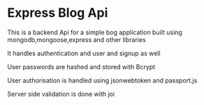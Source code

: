 # Express Blog Api

This is a backend Api for a simple bog application built using mongodb,mongoose,express and other libraries

It handles authentication and user and signup as well

User passwords are hashed and stored with Bcrypt

User authorisation is handled using jsonwebtoken and passport.js

Server side validation is done with joi
